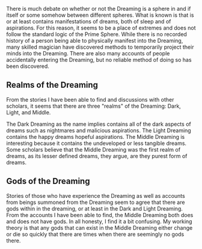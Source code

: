 There is much debate on whether or not the Dreaming is a sphere in and if itself or some somehow between different spheres. What is known is that is or at least contains manifestations of dreams, both of sleep and of aspirations. For this reason, it seems to be a place of extremes and does not follow the standard logic of the Prime Sphere. While there is no recorded history of a person being able to physically manifest into the Dreaming, many skilled magician have discovered methods to temporarily project their minds into the Dreaming. There are also many accounts of people accidentally entering the Dreaming, but no reliable method of doing so has been discovered.

## Realms of the Dreaming
From the stories I have been able to find and discussions with other scholars, it seems that there are three "realms" of the Dreaming: Dark, Light, and Middle. 

The Dark Dreaming as the name implies contains all of the dark aspects of dreams such as nightmares and malicious aspirations. The Light Dreaming contains the happy dreams hopeful aspirations. The Middle Dreaming is interesting because it contains the undeveloped or less tangible dreams. Some scholars believe that the Middle Dreaming was the first realm of dreams, as its lesser defined dreams, they argue, are they purest form of dreams. 

## Gods of the Dreaming
Stories of those who have experience the Dreaming as well as accounts from beings summoned from the Dreaming seem to agree that there are gods within in the dreaming, or at least in the Dark and Light Dreaming. From the accounts I have been able to find, the Middle Dreaming both does and does not have gods. In all honesty, I find it a bit confusing. My working theory is that any gods that can exist in the Middle Dreaming either change or die so quickly that there are times when there are seemingly no gods there. 